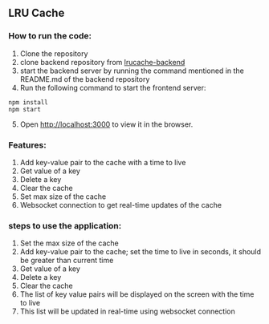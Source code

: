 ## LRU Cache

### How to run the code:
1. Clone the repository
2. clone backend repository from [lrucache-backend](https://github.com/GauravMakhijani/lrucache)
3. start the backend server by running the command mentioned in the README.md of the backend repository
4. Run the following command to start the frontend server:
```
npm install
npm start
```
5. Open [http://localhost:3000](http://localhost:3000) to view it in the browser.

### Features:
1. Add key-value pair to the cache with a time to live
2. Get value of a key
3. Delete a key
4. Clear the cache
5. Set max size of the cache
6. Websocket connection to get real-time updates of the cache

### steps to use the application:
1. Set the max size of the cache
2. Add key-value pair to the cache; set the time to live in seconds, it should be greater than current time
3. Get value of a key
4. Delete a key
5. Clear the cache
6. The list of key value pairs will be displayed on the screen with the time to live
7. This list will be updated in real-time using websocket connection

